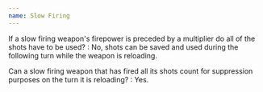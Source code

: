 ```yaml
---
name: Slow Firing
---
```

If a slow firing weapon's firepower is preceded by a multiplier do all of the shots have to be used?
: No, shots can be saved and used during the following turn while the weapon is reloading.

Can a slow firing weapon that has fired all its shots count for suppression purposes on the turn it is reloading?
: Yes.